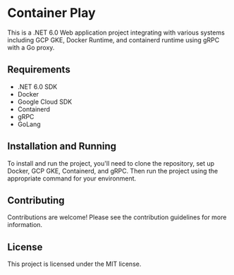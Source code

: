 # Container Play

This is a .NET 6.0 Web application project integrating with various systems including GCP GKE, Docker Runtime, and containerd runtime using gRPC with a Go proxy.

## Requirements

- .NET 6.0 SDK
- Docker
- Google Cloud SDK
- Containerd
- gRPC
- GoLang

## Installation and Running

To install and run the project, you'll need to clone the repository, set up Docker, GCP GKE, Containerd, and gRPC. Then run the project using the appropriate command for your environment.

## Contributing

Contributions are welcome! Please see the contribution guidelines for more information.

## License

This project is licensed under the MIT license.
